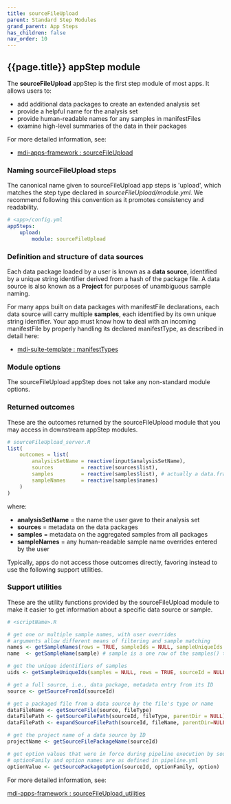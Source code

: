 ```yaml
---
title: sourceFileUpload
parent: Standard Step Modules
grand_parent: App Steps
has_children: false
nav_order: 10
---
```


## {{page.title}} appStep module

The **sourceFileUpload** appStep is the first step module of most apps.
It allows users to:

- add additional data packages to create an extended analysis set
- provide a helpful name for the analysis set
- provide human-readable names for any samples in manifestFiles
- examine high-level summaries of the data in their packages

For more detailed information, see:

- [mdi-apps-framework : sourceFileUpload](https://github.com/MiDataInt/mdi-apps-framework/tree/main/shiny/shared/session/modules/appSteps/sourceFileUpload)

### Naming sourceFileUpload steps

The canonical name given to sourceFileUpload app steps is 'upload',
which matches the step type declared in _sourceFileUpload/module.yml_.
We recommend following this convention as it promotes consistency and readability.

```yml
# <app>/config.yml
appSteps:
    upload:
        module: sourceFileUpload
```

### Definition and structure of data sources

Each data package loaded by a user is known as a 
**data source**, identified by a unique string identifier derived from 
a hash of the package file. A data source is also known as a **Project**
for purposes of unambiguous sample naming.

For many apps built on data packages with manifestFile declarations,
each data source will carry multiple **samples**, each identified 
by its own unique string identifier. Your app must know how to deal
with an incoming manifestFile by properly handling its declared manifestType,
as described in detail here:

- [mdi-suite-template : manifestTypes](https://wilsonte-umich.github.io/mdi-suite-template/shiny/shared/session/types/manifestTypes/README.html)

### Module options

The sourceFileUpload appStep does not take any non-standard module options.

### Returned outcomes

These are the outcomes returned by the sourceFileUpload module that you may access
in downstream appStep modules.

```r
# sourceFileUpload_server.R
list(
    outcomes = list(
        analysisSetName = reactive(input$analysisSetName),
        sources         = reactive(sources$list),
        samples         = reactive(samples$list), # actually a data.frame
        sampleNames     = reactive(samples$names)        
    )
)
```

where:

- **analysisSetName** = the name the user gave to their analysis set
- **sources** = metadata on the data packages
- **samples** = metadata on the aggregated samples from all packages
- **sampleNames** = any human-readable sample name overrides entered by the user

Typically, apps do not access those outcomes directly, favoring
instead to use the following support utilities.

### Support utilities

These are the utility functions provided by the sourceFileUpload module 
to make it easier to get information about a specific data source or sample.

```r
# <scriptName>.R

# get one or multiple sample names, with user overrides
# arguments allow different means of filtering and sample matching
names <- getSampleNames(rows = TRUE, sampleIds = NULL, sampleUniqueIds = NULL, makeUnique = FALSE)
name  <- getSampleName(sample) # sample is a one row of the samples() table

# get the unique identifiers of samples
uids <- getSampleUniqueIds(samples = NULL, rows = TRUE, sourceId = NULL)

# get a full source, i.e., data package, metadata entry from its ID
source <- getSourceFromId(sourceId)

# get a packaged file from a data source by the file's type or name
dataFileName <- getSourceFile(source, fileType)
dataFilePath <- getSourceFilePath(sourceId, fileType, parentDir = NULL) # when we know a file by type
dataFilePath <- expandSourceFilePath(sourceId, fileName, parentDir=NULL) # when we know a file by name

# get the project name of a data source by ID
projectName <- getSourceFilePackageName(sourceId)

# get option values that were in force during pipeline execution by source ID
# optionFamily and option names are as defined in pipeline.yml
optionValue <- getSourcePackageOption(sourceId, optionFamily, option)
```

For more detailed information, see:

[mdi-apps-framework : sourceFileUpload_utilities](https://github.com/MiDataInt/mdi-apps-framework/blob/main/shiny/shared/session/modules/appSteps/sourceFileUpload/sourceFileUpload_utilities.R)
